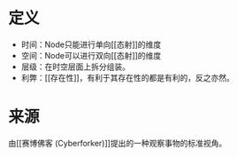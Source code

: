 # 定义
- 时间：Node只能进行单向[[态射]]的维度
- 空间：Node可以进行双向[[态射]]的维度
- 层级：在时空层面上拆分组装。
- 利弊：[[存在性]]，有利于其存在性的都是有利的，反之亦然。


# 来源

由[[赛博佛客 (Cyberforker)]]提出的一种观察事物的标准视角。
